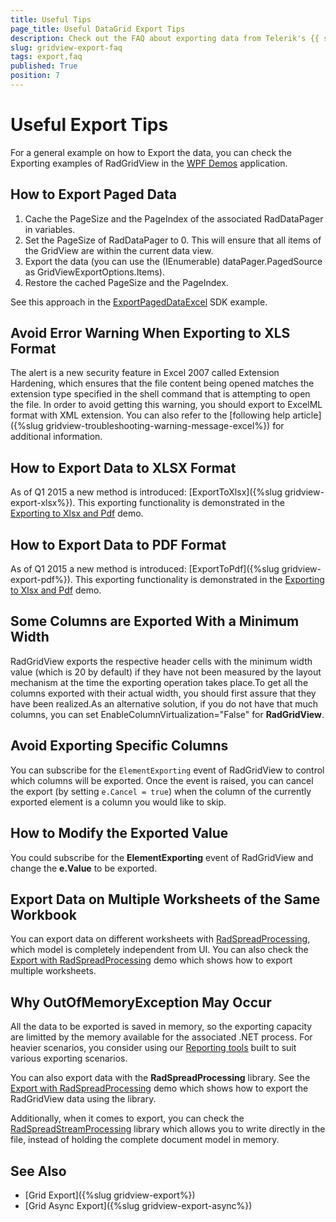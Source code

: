 ```yaml
---
title: Useful Tips
page_title: Useful DataGrid Export Tips
description: Check out the FAQ about exporting data from Telerik's {{ site.framework_name }} DataGrid and learn how to export paged data, how to modify the exported value and much more.
slug: gridview-export-faq
tags: export,faq
published: True
position: 7
---
```


# Useful Export Tips

For a general example on how to Export the data, you can check the Exporting examples of RadGridView in the [WPF Demos](https://demos.telerik.com/wpf/) application.

## How to Export Paged Data

1. Cache the PageSize and the PageIndex of the associated RadDataPager in variables.
2. Set the PageSize of RadDataPager to 0. This will ensure that all items of the GridView are within the current data view.
3. Export the data (you can use the (IEnumerable) dataPager.PagedSource as GridViewExportOptions.Items).
4. Restore the cached PageSize and the PageIndex.

See this approach in the [ExportPagedDataExcel](https://github.com/telerik/xaml-sdk/tree/master/GridView/ExportPagedDataExcel) SDK example.

## Avoid Error Warning When Exporting to XLS Format

The alert is a new security feature in Excel 2007 called Extension Hardening, which ensures that the file content being opened matches the extension type specified in the shell command that is attempting to open the file. In order to avoid getting this warning, you should export to ExcelML format with XML extension. You can also refer to the [following help article]({%slug gridview-troubleshooting-warning-message-excel%}) for additional information.            

## How to Export Data to XLSX Format

As of Q1 2015 a new method is introduced: [ExportToXlsx]({%slug gridview-export-xlsx%}). This exporting functionality is demonstrated in the [Exporting to Xlsx and Pdf](https://demos.telerik.com/wpf/) demo.

##  How to Export Data to PDF Format

As of Q1 2015 a new method is introduced: [ExportToPdf]({%slug gridview-export-pdf%}). This exporting functionality is demonstrated in the [Exporting to Xlsx and Pdf](https://demos.telerik.com/wpf/) demo.

## Some Columns are Exported With a Minimum Width

RadGridView exports the respective header cells with the minimum width value (which is 20 by default) if they have not been measured by the layout mechanism at the time the exporting operation takes place.To get all the columns exported with their actual width, you should first assure that they have been realized.As an alternative solution, if you do not have that much columns, you can set EnableColumnVirtualization="False" for __RadGridView__.            

## Avoid Exporting Specific Columns

You can subscribe for the `ElementExporting` event of RadGridView to control which columns will be exported.  Once the event is raised, you can cancel the export (by setting `e.Cancel = true`) when the column of the currently exported element is a column you would like to skip.            
            
## How to Modify the Exported Value

You could subscribe for the __ElementExporting__ event of RadGridView and change the __e.Value__ to be exported.
            
## Export Data on Multiple Worksheets of the Same Workbook

You can export data on different worksheets with [RadSpreadProcessing](https://docs.telerik.com/devtools/document-processing/libraries/radspreadprocessing/overview), which model is completely independent from UI. You can also check the [Export with RadSpreadProcessing](https://demos.telerik.com/wpf/) demo which shows how to export multiple worksheets.
            
## Why OutOfMemoryException May Occur

All the data to be exported is saved in memory, so the exporting capacity are limitted by the memory available for the associated .NET process. For heavier scenarios, you consider using our [Reporting tools](http://www.telerik.com/products/reporting.aspx) built to suit various exporting scenarios. 

You can also export data with the __RadSpreadProcessing__ library. See the [Export with RadSpreadProcessing](https://demos.telerik.com/wpf/) demo which shows how to export the RadGridView data using the library.

Additionally, when it comes to export, you can check the [RadSpreadStreamProcessing](https://docs.telerik.com/devtools/document-processing/libraries/radspreadstreamprocessing/overview) library which allows you to write directly in the file, instead of holding the complete document model in memory. 

## See Also  
 * [Grid Export]({%slug gridview-export%})
 * [Grid Async Export]({%slug gridview-export-async%})

